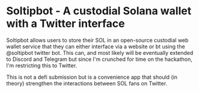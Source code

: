 # Soltipbot - A custodial Solana wallet with a Twitter interface

Soltipbot allows users to store their SOL in an open-source custodial web wallet service that they can either interface via a website or bt using the @soltipbot twitter bot. This can, and most likely will be eventually extended to Discord and Telegram but since I'm crunched for time on the hackathon, I'm restricting this to Twitter.

This is not a defi submission but is a convenience app that should (in theory) strengthen the interactions between SOL fans on Twitter.
